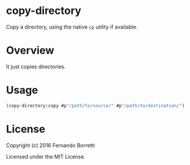 # copy-directory

Copy a directory, using the native `cp` utility if available.

# Overview

It just copies directories.

# Usage

```lisp
(copy-directory:copy #p"/path/to/source/" #p"/path/to/destination/")
```

# License

Copyright (c) 2016 Fernando Borretti

Licensed under the MIT License.
